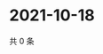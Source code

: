 # 2021-10-18

共 0 条

<!-- BEGIN WEIBO -->
<!-- 最后更新时间 Mon Oct 18 2021 19:09:29 GMT+0800 (China Standard Time) -->

<!-- END WEIBO -->
